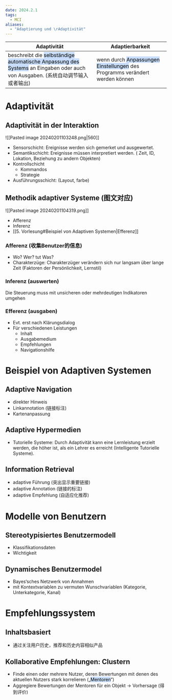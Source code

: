 ```yaml
---
date: 2024.2.1
tags:
  - MCI
aliases:
  - "Adaptierung und \rAdaptivität"
---
```


| Adaptivität                                                                                                                                                               | Adaptierbarkeit                                                                                                        |
| ------------------------------------------------------------------------------------------------------------------------------------------------------------------------- | ---------------------------------------------------------------------------------------------------------------------- |
| beschreibt die <mark style="background: #ADCCFFA6;">selbständige automatische Anpassung des Systems</mark> an Eingaben oder auch von Ausgaben. (系统自动调节输入或者输出) | wenn durch <mark style="background: #ADCCFFA6;">Anpassungen Einstellungen</mark> des Programms verändert werden können |

# Adaptivität

## Adaptivität in der Interaktion

![[Pasted image 20240201103248.png|560]]

- Sensorschicht:  Ereignisse werden sich gemerket und ausgewertet.
- Semantikschicht: Ereignisse müssen interpretiert werden. ( Zeit, ID, Lokation, Beziehung zu andern Objekten)
- Kontrollschicht
	- Kommandos
	- Strategie
- Ausführungsschicht: (Layout, farbe)


## Methodik adaptiver Systeme (图文对应)

![[Pasted image 20240201104319.png]]
- Afferenz
- Inferenz
- [[5. Vorlesung#Beispiel von Adaptiven Systemen|Efferenz]]
### Afferenz (收集Benutzer的信息)
- Wo? Wer? tut Was?
- Charakterzüge: Charakterzüger verändern sich nur langsam über lange Zeit (Faktoren der Persönlichkeit, Lernstil)

### Inferenz (auswerten)
Die Steuerung muss mit unsicheren oder mehrdeutigen Indikatoren umgehen

### Efferenz (ausgaben)
- Evt. erst nach Klärungsdialog
- Für verschiedenen Leistungen
	- Inhalt
	- Ausgabemedium
	- Empfehlungen
	- Navigationshilfe


# Beispiel von Adaptiven Systemen

## Adaptive Navigation

- direkter Hinweis
- Linkannotation (链接标注)
- Kartenanpassung

## Adaptive Hypermedien
- Tutorielle Systeme: Durch Adaptivität kann eine Lernleistung erzielt werden, die höher ist, als ein Lehrer es erreicht (Intelligente Tutorielle Systeme).
## Information Retrieval
- adaptive Führung (突出显示重要链接)
- adaptive Annotation (链接的标注)
- adaptive Empfehlung (自适应化推荐)


# Modelle von Benutzern

## Stereotypisiertes Benutzermodell
- Klassifikationsdaten
- Wichtigkeit


## Dynamisches Benutzermodel

- Bayes‘sches Netzwerk von Annahmen
- mit Kontextvariablen zu vermuten Wunschvariablen (Kategorie, Unterkategorie, Kanal)

# Empfehlungssystem

## Inhaltsbasiert

- 通过关注用户历史，推荐和历史内容相似产品

## Kollaborative Empfehlungen: Clustern

- Finde einen oder mehrere Nutzer, deren Bewertungen mit denen des aktuellen Nutzers stark korrelieren („<mark style="background: #ADCCFFA6;">Mentoren</mark>“)
- Aggregiere Bewertungen der Mentoren für ein Objekt -> Vorhersage (得到评价)